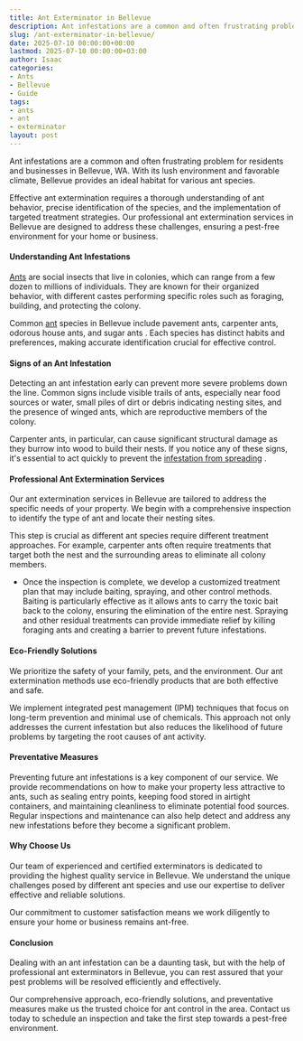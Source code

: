 ```yaml
---
title: Ant Exterminator in Bellevue
description: Ant infestations are a common and often frustrating problem for residents and businesses in Bellevue, WA. With its lush environment and favorable climate,...
slug: /ant-exterminator-in-bellevue/
date: 2025-07-10 00:00:00+00:00
lastmod: 2025-07-10 00:00:00+03:00
author: Isaac
categories:
- Ants
- Bellevue
- Guide
tags:
- ants
- ant
- exterminator
layout: post
---
```

Ant infestations are a common and often frustrating problem for residents and businesses in Bellevue, WA. With its lush environment and favorable climate, Bellevue provides an ideal habitat for various ant species.

Effective ant extermination requires a thorough understanding of ant behavior, precise identification of the species, and the implementation of targeted treatment strategies. Our professional ant extermination services in Bellevue are designed to address these challenges, ensuring a pest-free environment for your home or business.
#### Understanding Ant Infestations
[Ants](https://pestpolicy.com/ant-exterminator-in-seattle/) are social insects that live in colonies, which can range from a few dozen to millions of individuals. They are known for their organized behavior, with different castes performing specific roles such as foraging, building, and protecting the colony.

Common [ant](https://pestpolicy.com/how-much-does-an-ant-exterminator-cost/) species in Bellevue include pavement ants, carpenter ants, odorous house ants, and
sugar ants
. Each species has distinct habits and preferences, making accurate identification crucial for effective control.
#### Signs of an Ant Infestation
Detecting an ant infestation early can prevent more severe problems down the line. Common signs include visible trails of ants, especially near food sources or water, small piles of dirt or debris indicating nesting sites, and the presence of winged ants, which are reproductive members of the colony.

Carpenter ants, in particular, can cause significant structural damage as they burrow into wood to build their nests. If you notice any of these signs, it's essential to act quickly to prevent the
[infestation from spreading](https://pestpolicy.com/how-to-rid-your-home-of-big-headed-ants/)
.
#### Professional Ant Extermination Services
Our ant extermination services in Bellevue are tailored to address the specific needs of your property. We begin with a comprehensive inspection to identify the type of ant and locate their nesting sites.

This step is crucial as different ant species require different treatment approaches. For example, carpenter ants often require treatments that target both the nest and the surrounding areas to eliminate all colony members.
- Once the inspection is complete, we develop a customized treatment plan that may include baiting, spraying, and other control methods.
Baiting is particularly effective as it allows ants to carry the toxic bait back to the colony, ensuring the elimination of the entire nest. Spraying and other residual treatments can provide immediate relief by killing foraging ants and creating a barrier to prevent future infestations.
#### Eco-Friendly Solutions
We prioritize the safety of your family, pets, and the environment. Our ant extermination methods use eco-friendly products that are both effective and safe.

We implement integrated pest management (IPM) techniques that focus on long-term prevention and minimal use of chemicals. This approach not only addresses the current infestation but also reduces the likelihood of future problems by targeting the root causes of ant activity.
#### Preventative Measures
Preventing future ant infestations is a key component of our service. We provide recommendations on how to make your property less attractive to ants, such as sealing entry points, keeping food stored in airtight containers, and maintaining cleanliness to eliminate potential food sources. Regular inspections and maintenance can also help detect and address any new infestations before they become a significant problem.
#### Why Choose Us
Our team of experienced and certified exterminators is dedicated to providing the highest quality service in Bellevue. We understand the unique challenges posed by different ant species and use our expertise to deliver effective and reliable solutions.

Our commitment to customer satisfaction means we work diligently to ensure your home or business remains ant-free.
#### Conclusion
Dealing with an ant infestation can be a daunting task, but with the help of professional ant exterminators in Bellevue, you can rest assured that your pest problems will be resolved efficiently and effectively.

Our comprehensive approach, eco-friendly solutions, and preventative measures make us the trusted choice for ant control in the area. Contact us today to schedule an inspection and take the first step towards a pest-free environment.
